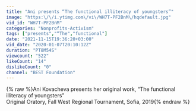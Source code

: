 ```yaml
---
title: "Ani presents “The functional illiteracy of youngsters”"
image: "https:\/\/i.ytimg.com\/vi\/WH7T-PF2BnM\/hqdefault.jpg"
vid_id: "WH7T-PF2BnM"
categories: "Nonprofits-Activism"
tags: ["presents","“The","functional"]
date: "2021-11-15T19:36:20+03:00"
vid_date: "2020-01-07T20:10:12Z"
duration: "PT8M54S"
viewcount: "522"
likeCount: "14"
dislikeCount: "0"
channel: "BEST Foundation"
---
```

{% raw %}Ani Kovacheva presents her original work, “The functional illiteracy of youngsters”<br />Original Oratory, Fall West Regional Tournament, Sofia, 2019{% endraw %}
